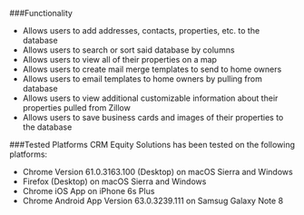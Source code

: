 ###Functionality
* Allows users to add addresses, contacts, properties, etc. to the database
* Allows users to search or sort said database by columns
* Allows users to view all of their properties on a map
* Allows users to create mail merge templates to send to home owners
* Allows users to email templates to home owners by pulling from database
* Allows users to view additional customizable information about their properties pulled from Zillow
* Allows users to save business cards and images of their properties to the database


###Tested Platforms
CRM Equity Solutions has been tested on the following platforms:  
* Chrome Version 61.0.3163.100 (Desktop) on macOS Sierra and Windows
* Firefox (Desktop) on macOS Sierra and Windows
* Chrome iOS App on iPhone 6s Plus
* Chrome Android App Version 63.0.3239.111 on Samsug Galaxy Note 8
